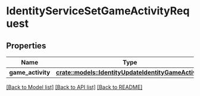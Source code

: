 # IdentityServiceSetGameActivityRequest

## Properties

Name | Type | Description | Notes
------------ | ------------- | ------------- | -------------
**game_activity** | [**crate::models::IdentityUpdateIdentityGameActivity**](IdentityUpdateIdentityGameActivity.md) |  | 

[[Back to Model list]](../README.md#documentation-for-models) [[Back to API list]](../README.md#documentation-for-api-endpoints) [[Back to README]](../README.md)


